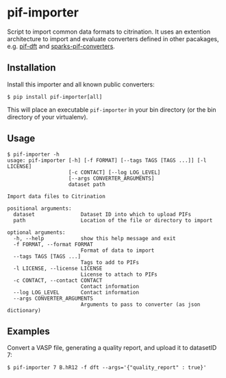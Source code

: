 # pif-importer

Script to import common data formats to citrination.
It uses an extention architecture to import and evaluate converters defined in other pacakages, e.g. [pif-dft](https://github.com/CitrineInformatics/pif-dft) and [sparks-pif-converters](https://github.com/CitrineInformatics/sparks-pif-converters).

## Installation

Install this importer and all known public converters:
```
$ pip install pif-importer[all]
```
This will place an executable `pif-importer` in your bin directory (or the bin directory of your virtualenv).

## Usage
```
$ pif-importer -h
usage: pif-importer [-h] [-f FORMAT] [--tags TAGS [TAGS ...]] [-l LICENSE]
                    [-c CONTACT] [--log LOG_LEVEL]
                    [--args CONVERTER_ARGUMENTS]
                    dataset path

Import data files to Citrination

positional arguments:
  dataset               Dataset ID into which to upload PIFs
  path                  Location of the file or directory to import

optional arguments:
  -h, --help            show this help message and exit
  -f FORMAT, --format FORMAT
                        Format of data to import
  --tags TAGS [TAGS ...]
                        Tags to add to PIFs
  -l LICENSE, --license LICENSE
                        License to attach to PIFs
  -c CONTACT, --contact CONTACT
                        Contact information
  --log LOG_LEVEL       Contact information
  --args CONVERTER_ARGUMENTS
                        Arguments to pass to converter (as json dictionary)
```

## Examples

Convert a VASP file, generating a quality report, and upload it to datasetID 7:
```
$ pif-importer 7 B.hR12 -f dft --args='{"quality_report" : true}'
```
